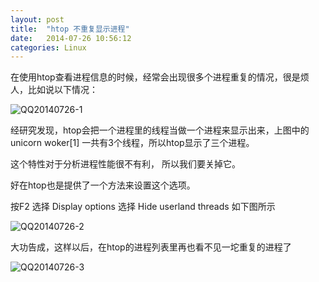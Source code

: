 ```yaml
---
layout: post
title:  "htop 不重复显示进程"
date:   2014-07-26 10:56:12
categories: Linux
---
```

在使用htop查看进程信息的时候，经常会出现很多个进程重复的情况，很是烦人，比如说以下情况：

![QQ20140726-1]({{site_url}}/uploads/2014/07/QQ20140726-1.png)

经研究发现，htop会把一个进程里的线程当做一个进程来显示出来，上图中的unicorn woker[1] 一共有3个线程，所以htop显示了三个进程。

这个特性对于分析进程性能很不有利， 所以我们要关掉它。

好在htop也是提供了一个方法来设置这个选项。


按F2
选择 Display options
选择 Hide userland threads
如下图所示

![QQ20140726-2]({{site_url}}/uploads/2014/07/QQ20140726-2.png)

大功告成，这样以后，在htop的进程列表里再也看不见一坨重复的进程了

![QQ20140726-3]({{site_url}}/uploads/2014/07/QQ20140726-3.png)

